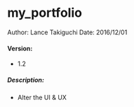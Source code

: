 # my_portfolio

Author: Lance Takiguchi
Date: 2016/12/01

#### Version: 
* 1.2

##### Description:
*  Alter the UI & UX
